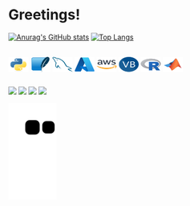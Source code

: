 # Greetings!

[![Anurag's GitHub stats](https://github-readme-stats.vercel.app/api?username=pauloNiedner&show_icons=true&theme=dark)](https://github.com/PauloNiedner/github-readme-stats)
[![Top Langs](https://github-readme-stats.vercel.app/api/top-langs/?username=PauloNiedner&layout=donut&theme=dark)](https://github.com/PauloNiedner/github-readme-stats)

<div style="display: inline_block"><br>
  <img align="center" alt="Python" height="30" width="40" src="https://raw.githubusercontent.com/devicons/devicon/master/icons/python/python-original.svg">
  <img align="center" alt="SQLite" height="30" width="40" src="https://github.com/devicons/devicon/blob/master/icons/sqlite/sqlite-original.svg">
  <img align="center" alt="MySQL" height="30" width="40" src="https://github.com/devicons/devicon/blob/master/icons/mysql/mysql-original.svg">
  <img align="center" alt="Azure" height="30" width="40" src="https://github.com/devicons/devicon/blob/master/icons/azure/azure-original.svg">
  <img align="center" alt="AWS" height="30" width="40" src="https://github.com/devicons/devicon/blob/master/icons/amazonwebservices/amazonwebservices-original-wordmark.svg">
  <img align="center" alt="VBA" height="30" width="40" src="https://github.com/devicons/devicon/blob/master/icons/visualbasic/visualbasic-original.svg">
  <img align="center" alt="R" height="30" width="40" src="https://github.com/devicons/devicon/blob/master/icons/r/r-original.svg"> 
  <img align="center" alt="Matlab" height="30" width="40" src="https://github.com/devicons/devicon/blob/master/icons/matlab/matlab-original.svg">  
</div>

##

<div> 
  <a href = "mailto:pauloniedner@gmail.com"><img src="https://img.shields.io/badge/Gmail-D14836?style=for-the-badge&logo=gmail&logoColor=white" target="_blank"></a>
  <a href="https://www.linkedin.com/in/pauloniedner" target="_blank"><img src="https://img.shields.io/badge/-LinkedIn-%230077B5?style=for-the-badge&logo=linkedin&logoColor=white" target="_blank"></a> 
  <a href="https://public.tableau.com/app/profile/paulo.niedner/vizzes" target="_blank"><img src="https://img.shields.io/badge/Tableau-E97627?style=for-the-badge&logo=Tableau&logoColor=white"></a> 
  <a href="https://sites.google.com/view/pauloniedner-powerbi-portfolio/in%C3%ADcio" target="_blank"><img src="https://img.shields.io/badge/website-000000?style=for-the-badge&logo=About.me&logoColor=white"></a>  
</div>

![snake animation](https://github.com/PauloNiedner/PauloNiedner/blob/output/github-contribution-grid-snake2.svg)
